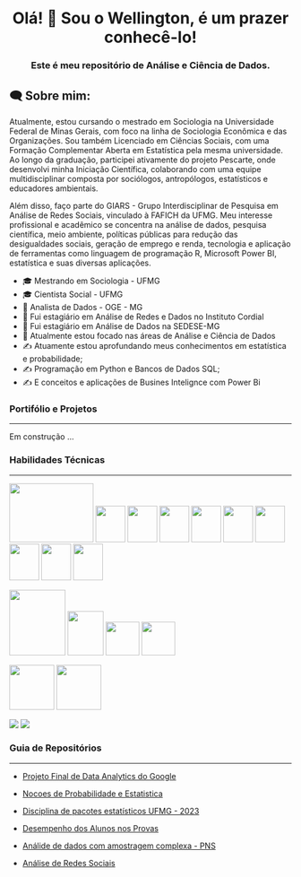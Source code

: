 <h1 align="center">Olá! 👋 Sou o Wellington, é um prazer conhecê-lo!</h1>

<h3 align="center">Este é meu repositório de Análise e Ciência de Dados.</h3>

<h2 align="left">🗨 Sobre mim:</h2>

Atualmente, estou cursando o mestrado em Sociologia na Universidade Federal de Minas Gerais, com foco na linha de Sociologia Econômica e das Organizações. Sou também Licenciado em Ciências Sociais, com uma Formação Complementar Aberta em Estatística pela mesma universidade. Ao longo da graduação, participei ativamente do projeto Pescarte, onde desenvolvi minha Iniciação Científica, colaborando com uma equipe multidisciplinar composta por sociólogos, antropólogos, estatísticos e educadores ambientais.

Além disso, faço parte do GIARS - Grupo Interdisciplinar de Pesquisa em Análise de Redes Sociais, vinculado à FAFICH da UFMG. Meu interesse profissional e acadêmico se concentra na análise de dados, pesquisa científica, meio ambiente, políticas públicas para redução das desigualdades sociais, geração de emprego e renda, tecnologia e aplicação de ferramentas como linguagem de programação R, Microsoft Power BI, estatística e suas diversas aplicações.

* :mortar_board: Mestrando em Sociologia - UFMG
* :mortar_board: Cientista Social - UFMG
* :office: Analista de Dados - OGE - MG
* :office: Fui estagiário em Análise de Redes e Dados no Instituto Cordial
* :office: Fui estagiário em Análise de Dados na SEDESE-MG
* :rocket: Atualmente estou focado nas áreas de Análise e Ciência de Dados
* ✍️ Atuamente estou aprofundando meus conhecimentos em estatística e probabilidade;
* ✍️ Programação em Python e Bancos de Dados SQL;
* ✍️ E conceitos e aplicações de Busines Intelignce com Power Bi
  
### Portifólio e Projetos
---
Em construção ...

### Habilidades Técnicas
---
<img src="https://www.r-project.org/Rlogo.png" width="150" height="105"> <img src ="https://github.com/welli45/welli45/assets/74972381/9cc2e420-8876-42f9-b67a-2eb5f1172698" width="53,6" height="65"> <img src = "https://www.tidyverse.org/css/images/hex/dplyr.png" width="53,6" height="65">  <img src = "https://www.tidyverse.org/css/images/hex/tidyr.png" width="53,6" height="65"> <img src = "https://www.tidyverse.org/css/images/hex/tibble.png" width="53,6" height="65"> <img src = "https://www.tidyverse.org/css/images/hex/stringr.png" width="53,6" height="65"> <img src = "https://www.tidyverse.org/css/images/hex/purrr.png" width="53,6" height="65"> <img src = "https://www.tidyverse.org/css/images/hex/ggplot2.png" width="53,6" height="65"> <img src = "https://www.tidyverse.org/css/images/hex/forcats.png" width="53,6" height="65"> <img src=https://rstudio.github.io/cheatsheets/html/images/logo-rmarkdown.png width="53,6" height="65">


<img src = "https://s3.dualstack.us-east-2.amazonaws.com/pythondotorg-assets/media/community/logos/python-logo-only.png" width="100,7" height="117,8"> <img src ="https://upload.wikimedia.org/wikipedia/commons/thumb/2/22/Pandas_mark.svg/449px-Pandas_mark.svg.png?20200210000431"  width="64,9" height="79,9"> <img src="https://numpy.org/images/logo.svg" width="60" height="60"> <img src = "https://jupyter.org/assets/homepage/main-logo.svg" width="60" height="60">

<img src = "https://upload.wikimedia.org/wikipedia/commons/thumb/3/34/Microsoft_Office_Excel_%282019%E2%80%93present%29.svg/512px-Microsoft_Office_Excel_%282019%E2%80%93present%29.svg.png" width="80" height="80"> <img src = "https://upload.wikimedia.org/wikipedia/commons/thumb/c/cf/New_Power_BI_Logo.svg/64px-New_Power_BI_Logo.svg.png" width="80" height="80"> 

<img src="https://upload.wikimedia.org/wikipedia/commons/thumb/a/ae/Google_Sheets_2020_Logo.svg/64px-Google_Sheets_2020_Logo.svg.png"> <img src = "https://seeklogo.com/images/G/google-big-query-logo-AC63E7C329-seeklogo.com.png"> 

 ### Guia de Repositórios
 ---
* [Projeto Final de Data Analytics do Google](https://github.com/welli45/Projeto-final-de-Data-Analytics-do-Google.git)

* [Nocoes de Probabilidade e Estatistica](https://github.com/welli45/Nocoes-Probabilidade-Estatistica.git)

* [Disciplina de pacotes estatísticos UFMG - 2023](https://github.com/welli45/2023_1-PACOTES-ESTATISTICOS.git)
  
* [Desempenho dos Alunos nos Provas](https://github.com/welli45/Student-performance-prediction)

* [Análide de dados com amostragem complexa - PNS](https://github.com/welli45/PNS)

* [Análise de Redes Sociais](https://github.com/welli45/Analise-de-Redes-Para-Ciencias-Sociais)

<!---
welli45/welli45 is a ✨ special ✨ repository because its `README.md` (this file) appears on your GitHub profile.
You can click the Preview link to take a look at your changes.
--->
